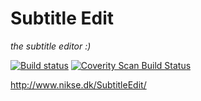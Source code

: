 # Subtitle Edit

*the subtitle editor :)*

[![Build status](https://ci.appveyor.com/api/projects/status/1n0byl6wqd5xphqo)](https://ci.appveyor.com/project/XhmikosR/subtitleedit)
[![Coverity Scan Build Status](https://scan.coverity.com/projects/2562/badge.svg)](https://scan.coverity.com/projects/2562)

<http://www.nikse.dk/SubtitleEdit/>
